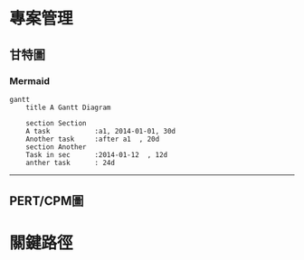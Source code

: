 # 專案管理

## 甘特圖
### Mermaid
```mermaid
gantt
    title A Gantt Diagram

    section Section
    A task           :a1, 2014-01-01, 30d
    Another task     :after a1  , 20d
    section Another
    Task in sec      :2014-01-12  , 12d
    anther task      : 24d
```

---


## PERT/CPM圖

# 關鍵路徑
